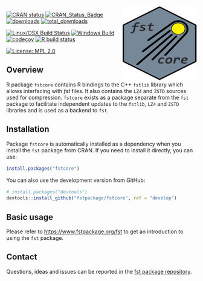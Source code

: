 
<img src="fstcore.png" align="right" height="196" width="196" />

<!-- badges: start -->
  [![CRAN status](https://cranchecks.info/badges/flavor/release/fstcore/)](https://cran.r-project.org/web/checks/check_results_fstcore.html)
  [![CRAN\_Status\_Badge](https://www.r-pkg.org/badges/version/fstcore)](https://cran.r-project.org/package=fstcore)
  [![downloads](https://cranlogs.r-pkg.org/badges/fstcore)](https://cran.r-project.org/package=fstcore)
  [![total\_downloads](https://cranlogs.r-pkg.org/badges/grand-total/fstcore)](https://cran.r-project.org/package=fstcore)

  [![Linux/OSX Build Status](https://travis-ci.com/fstpackage/fstcore.svg?branch=develop)](https://travis-ci.com/fstpackage/fstcore/)
  [![Windows Build](https://ci.appveyor.com/api/projects/status/alg12npmm08564v6?svg=true)](https://ci.appveyor.com/project/fstpackage/fstcore/)
  [![codecov](https://codecov.io/gh/fstpackage/fstcore/branch/develop/graph/badge.svg)](https://codecov.io/gh/fstpackage/fstcore/)
  [![R build status](https://github.com/MarcusKlik/fstcore/workflows/R-CMD-check/badge.svg)](https://github.com/MarcusKlik/fstcore/actions/)
<!-- badges: end -->

[![License: MPL 2.0](https://img.shields.io/badge/License-MPL%202.0-brightgreen.svg)](https://opensource.org/licenses/MPL-2.0/)


## Overview

R package `fstcore` contains R bindings to the C++ `fstlib` library which allows interfacing with _fst_ files.
It also contains the `LZ4` and `ZSTD` sources used for compression. `fstcore` exists as a package separate from the
`fst` package to facilitate independent updates to the `fstlib`, `LZ4` and `ZSTD` libraries and is used as a
backend to `fst`.


## Installation

Package `fstcore` is automatically installed as a dependency when you install the `fst` package from CRAN.
If you need to install it directly, you can use:

``` r
install.packages("fstcore")
```

You can also use the development version from GitHub:

``` r
# install.packages("devtools")
devtools::install_github("fstpackage/fstcore", ref = "develop")
```

## Basic usage

Please refer to https://www.fstpackage.org/fst to get an introduction to using the `fst` package.


## Contact

Questions, ideas and issues can be reported in the [fst package repository](https://github.com/fstpackage/fst).
